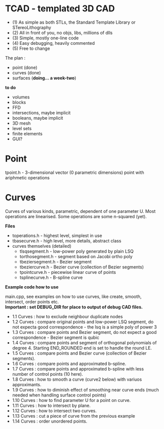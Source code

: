 # TCAD - templated 3D CAD

- (1) As simple as both STLs, the Standard Template Library or STereoLithography
- (2) All in front of you, no objs, libs, millions of dlls
- (3) Simple, mostly one-line code
- (4) Easy debugging, heavily commented
- (5) Free to change

The plan :
- point (done)
- curves (done)
- surfaces (<B>doing... a week-two</B>)

<B>to do</B>
- volumes
- blocks
- FFD
- intersections, maybe implicit
- booleans, maybe implicit
- 3D mesh
- level sets
- finite elements
- GUI?

Point
=====
  tpoint.h                  - 3-dimensional vector (0 parametric dimensions) point with ariphmetic operations

Curves
======

Curves of various kinds, parametric, dependent of one parameter U. Most operations are linearised. 
Some operations are some n-squared (yet).

<B>Files</B><br />

- toperations.h - highest level, simplest in use
- tbasecurve.h  - high level, more details, abstract class
- curves themselves (detailed)
    - tlsqsegment.h         - low-power poly generated by plain LSQ
    - torthosegment.h       - segment based on Jacobi ortho poly
    - tbeziersegment.h      - Bezier segment
    - tbeziercurve.h        - Bezier curve (collection of Bezier segments)
    - tpointcurve.h         - piecewise linear curve of points
    - tsplinecurve.h        - B-spline curve

<B>Example code how to use</B><br />

main.cpp, see examples on how to use curves, like create, smooth, intersect, order points etc.<br />
<B>Important : set DEBUG_DIR for place to output of debug CAD files.</B>

- 1.1 Curves : how to exclude neighbour duplicate nodes
- 1.2 Curves : compare original points and low-power LSQ segment, do not expecta good correspondence - 
  the lsq is a simple poly of power 3
- 1.3 Curves : compare points and Bezier segment, do not expect a good correspondence - Bezier segment is qubic
- 1.4 Curves : compare points and segment of orthogonal polynomials of degree 4. Starting END_ROUNDED 
  end is set to handle the round LE.
- 1.5 Curves : compare points and Bezier curve (collection of Bezier segments).
- 1.6 Curves : compare points and approximated b-spline.
- 1.7 Curves : compare points and approximated b-spline with less number of control points (10 here).
- 1.8 Curves : how to smooth a curve (curve2 below) with variuos approximants.
- 1.9 Curves : how to diminish effect of smoothing near curve ends (much needed when handling surface control points)
- 1.10 Curves : how to find parameter U for a point on curve.
- 1.11 Curves : how to intersect by plane.
- 1.12 Curves : how to intersect two curves.
- 1.13 Curves : cut a piece of curve from the previous example
- 1.14 Curves : order unordered points.




